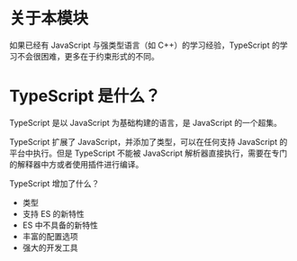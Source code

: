 # 关于本模块

如果已经有 JavaScript 与强类型语言（如 C++）的学习经验，TypeScript 的学习不会很困难，更多在于约束形式的不同。

# TypeScript 是什么？

TypeScript 是以 JavaScript 为基础构建的语言，是 JavaScript 的一个超集。

TypeScript 扩展了 JavaScript，并添加了类型，可以在任何支持 JavaScript 的平台中执行。但是 TypeScript 不能被 JavaScript 解析器直接执行，需要在专门的解释器中方或者使用插件进行编译。

TypeScript 增加了什么？

+ 类型
+ 支持 ES 的新特性
+ ES 中不具备的新特性
+ 丰富的配置选项
+ 强大的开发工具